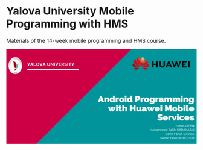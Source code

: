 # Yalova University Mobile Programming with HMS

Materials of the 14-week mobile programming and HMS course.

![banner](banner.png)